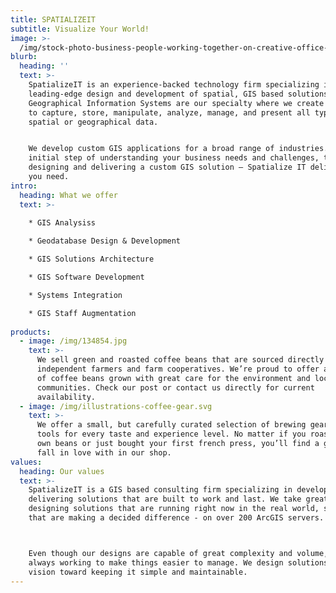 ```yaml
---
title: SPATIALIZEIT
subtitle: Visualize Your World!
image: >-
  /img/stock-photo-business-people-working-together-on-creative-office-desk-660361369.jpg
blurb:
  heading: ''
  text: >-
    SpatializeIT is an experience-backed technology firm specializing in
    leading-edge design and development of spatial, GIS based solutions.
    Geographical Information Systems are our specialty where we create software
    to capture, store, manipulate, analyze, manage, and present all types of
    spatial or geographical data.


    We develop custom GIS applications for a broad range of industries. From the
    initial step of understanding your business needs and challenges, to
    designing and delivering a custom GIS solution – Spatialize IT delivers what
    you need.
intro:
  heading: What we offer
  text: >-
  
    * GIS Analysiss

    * Geodatabase Design & Development

    * GIS Solutions Architecture

    * GIS Software Development

    * Systems Integration

    * GIS Staff Augmentation
    
products:
  - image: /img/134854.jpg
    text: >-
      We sell green and roasted coffee beans that are sourced directly from
      independent farmers and farm cooperatives. We’re proud to offer a variety
      of coffee beans grown with great care for the environment and local
      communities. Check our post or contact us directly for current
      availability.
  - image: /img/illustrations-coffee-gear.svg
    text: >-
      We offer a small, but carefully curated selection of brewing gear and
      tools for every taste and experience level. No matter if you roast your
      own beans or just bought your first french press, you’ll find a gadget to
      fall in love with in our shop.
values:
  heading: Our values
  text: >-
    SpatializeIT is a GIS based consulting firm specializing in developing and
    delivering solutions that are built to work and last. We take great pride in
    designing solutions that are running right now in the real world, solutions
    that are making a decided difference - on over 200 ArcGIS servers. 



    Even though our designs are capable of great complexity and volume, we are
    always working to make things easier to manage. We design solutions with a
    vision toward keeping it simple and maintainable.
---
```


